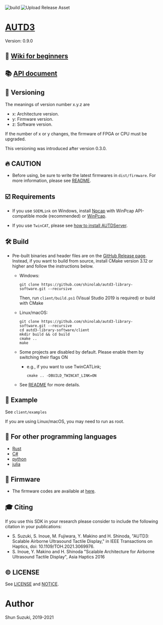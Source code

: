 ![build](https://github.com/shinolab/autd3-library-software/workflows/build/badge.svg)
![Upload Release Asset](https://github.com/shinolab/autd3-library-software/workflows/Upload%20Release%20Asset/badge.svg)

# [AUTD3](https://hapislab.org/airborne-ultrasound-tactile-display?lang=en)

Version: 0.9.0

## :blue_book: **[Wiki for beginners](https://github.com/shinolab/autd3-library-software/wiki)**

## :books: [API document](https://shinolab.github.io/autd3-library-software/index.html)

## :memo: Versioning

The meanings of version number x.y.z are
* x: Architecture version.
* y: Firmware version.
* z: Software version.

If the number of x or y changes, the firmware of FPGA or CPU must be upgraded.

This versioning was introduced after version 0.3.0.

## :fire: CAUTION

* Before using, be sure to write the latest firmwares in `dist/firmware`. For more information, please see [README](/dist/firmware/Readme.md).

## :ballot_box_with_check: Requirements

* If you use `SOEMLink` on Windows, install [Npcap](https://nmap.org/npcap/) with WinPcap API-compatible mode (recommended) or [WinPcap](https://www.winpcap.org/).

* If you use `TwinCAT`, please see [how to install AUTDServer](https://github.com/shinolab/autd3-library-software/wiki/How-to-install-AUTDServer).

## :hammer_and_wrench: Build

* Pre-built binaries and header files are on the [GitHub Release page](https://github.com/shinolab/autd3-library-software/releases). Instead, if you want to build from source, install CMake version 3.12 or higher and follow the instructions below.
    * Windows:
        ```
        git clone https://github.com/shinolab/autd3-library-software.git --recursive 
        ```
        Then, run `client/build.ps1` (Visual Studio 2019 is required) or build with CMake
    * Linux/macOS: 
        ```
        git clone https://github.com/shinolab/autd3-library-software.git --recursive
        cd autd3-library-software/client
        mkdir build && cd build
        cmake ..
        make
        ```

    * Some projects are disabled by default. Please enable them by switching their flags ON
        * e.g., if you want to use TwinCATLink;
            ```
            cmake .. -DBUILD_TWINCAT_LINK=ON
            ```

    * See [README](./client/README.md) for more details. 

## :beginner: Example

See `client/examples`

If you are using Linux/macOS, you may need to run as root.

## :link: For other programming languages

* [Rust](https://github.com/shinolab/rust-autd)
* [C#](https://github.com/shinolab/autd3sharp)
* [python](https://github.com/shinolab/pyautd)
* [julia](https://github.com/shinolab/AUTD3.jl)

## :nut_and_bolt: Firmware

* The firmware codes are available at [here](https://github.com/shinolab/autd3-library-firmware).

## :mortar_board: Citing

If you use this SDK in your research please consider to include the following citation in your publications:

* S. Suzuki, S. Inoue, M. Fujiwara, Y. Makino and H. Shinoda, "AUTD3: Scalable Airborne Ultrasound Tactile Display," in IEEE Transactions on Haptics, doi: 10.1109/TOH.2021.3069976.
* S. Inoue, Y. Makino and H. Shinoda "Scalable Architecture for Airborne Ultrasound Tactile Display", Asia Haptics 2016

## :copyright: LICENSE

See [LICENSE](./LICENSE) and [NOTICE](./NOTICE).

# Author

Shun Suzuki, 2019-2021
